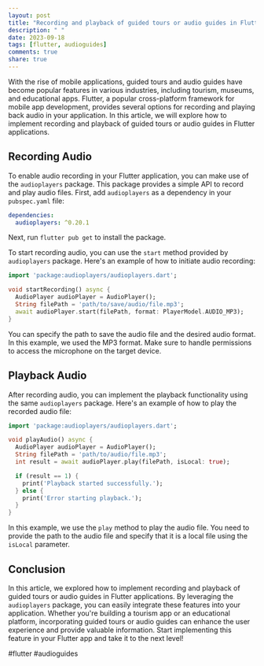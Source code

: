 ```yaml
---
layout: post
title: "Recording and playback of guided tours or audio guides in Flutter applications"
description: " "
date: 2023-09-18
tags: [flutter, audioguides]
comments: true
share: true
---
```


With the rise of mobile applications, guided tours and audio guides have become popular features in various industries, including tourism, museums, and educational apps. Flutter, a popular cross-platform framework for mobile app development, provides several options for recording and playing back audio in your application. In this article, we will explore how to implement recording and playback of guided tours or audio guides in Flutter applications.

## Recording Audio
To enable audio recording in your Flutter application, you can make use of the `audioplayers` package. This package provides a simple API to record and play audio files. First, add `audioplayers` as a dependency in your `pubspec.yaml` file:

```yaml
dependencies:
  audioplayers: ^0.20.1
```

Next, run `flutter pub get` to install the package.

To start recording audio, you can use the `start` method provided by `audioplayers` package. Here's an example of how to initiate audio recording:

```dart
import 'package:audioplayers/audioplayers.dart';

void startRecording() async {
  AudioPlayer audioPlayer = AudioPlayer();
  String filePath = 'path/to/save/audio/file.mp3';
  await audioPlayer.start(filePath, format: PlayerModel.AUDIO_MP3);
}
```

You can specify the path to save the audio file and the desired audio format. In this example, we used the MP3 format. Make sure to handle permissions to access the microphone on the target device.

## Playback Audio
After recording audio, you can implement the playback functionality using the same `audioplayers` package. Here's an example of how to play the recorded audio file:

```dart
import 'package:audioplayers/audioplayers.dart';

void playAudio() async {
  AudioPlayer audioPlayer = AudioPlayer();
  String filePath = 'path/to/audio/file.mp3';
  int result = await audioPlayer.play(filePath, isLocal: true);

  if (result == 1) {
    print('Playback started successfully.');
  } else {
    print('Error starting playback.');
  }
}
```

In this example, we use the `play` method to play the audio file. You need to provide the path to the audio file and specify that it is a local file using the `isLocal` parameter.

## Conclusion
In this article, we explored how to implement recording and playback of guided tours or audio guides in Flutter applications. By leveraging the `audioplayers` package, you can easily integrate these features into your application. Whether you're building a tourism app or an educational platform, incorporating guided tours or audio guides can enhance the user experience and provide valuable information. Start implementing this feature in your Flutter app and take it to the next level!

#flutter #audioguides